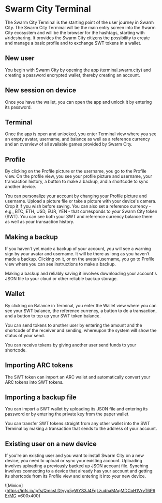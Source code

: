 # Swarm City Terminal

The Swarm City Terminal is the starting point of the user journey in Swarm City. The Swarm City Terminal will be the main entry screen into the Swarm City ecosystem and will be the browser for the hashtags, starting with #ridesharing. It provides the Swarm City citizens the possibility to create and manage a basic profile and to exchange SWT tokens in a wallet.

## New user
You begin with Swarm City by opening the app (terminal.swarm.city) and creating a password encrypted wallet, thereby creating an account.

## New session on device 
Once you have the wallet, you can open the app and unlock it by entering its password.

## Terminal
Once the app is open and unlocked, you enter Terminal view where you see an empty avatar, username, and balance as well as a reference currency and an overview of all available games provided by Swarm City.

## Profile
By clicking on the Profile picture or the username, you go to the Profile view.
On the profile view, you see your profile picture and username, your transaction history, a button to make a backup, and a shortcode to sync another device.

You can personalize your account by changing your Profile picture and username. Upload a picture file or take a picture with your device's camera. Crop it if you wish before saving.  You can also set a reference currency - e.g., BTC, ETH, USD, EUR, YEN - that corresponds to your Swarm City token (SWT).   You can see both your SWT and reference currency balance there as well as your transaction history. 

## Making a backup
If you haven't yet made a backup of your account, you will see a warning sign by your avatar and username.  It will be there as long as you haven't made a backup. Clicking on it, or on the avatar/username, you go to Profile view where you can see instructions to make a backup.

Making a backup and reliably saving it involves downloading your account's JSON file to your cloud or other reliable backup storage.

## Wallet
By clicking on Balance in Terminal, you enter the Wallet view where you can see your SWT balance, the reference currency, a button to do a transaction, and a button to top up your SWT token balance.

You can send tokens to another user by entering the amount and the shortcode of the receiver and sending, whereupon the system will show the status of your send.

You can receive tokens by giving another user send funds to your shortcode.

## Importing ARC tokens
The SWT token can import an ARC wallet and automatically convert your ARC tokens into SWT tokens.

## Importing a backup file
You can import a SWT wallet by uploading its JSON file and entering its password or by entering the private key from the paper wallet.

You can transfer SWT tokens straight from any other wallet into the SWT Terminal by making a transaction that sends to the address of your account.

## Existing user on a new device
If you're an existing user and you want to install Swarm City on a new device, you need to upload or sync your existing account.   Uploading involves uploading a previously backed up JSON account file.  Synching involves connecting to a device that already has your account and getting its shortcode from its Profile view and entering it into your new device.

![Minion](https://ipfs.io/ipfs/QmcsLDtyyg5yWYS3J4FgLzudnaMAqMDCoH1VryT6P9ErMG =600x400)
